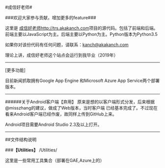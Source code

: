 #成信好老师#

###欢迎大家参与贡献，增加更多的feature###

这里是 [成信好老师http://trs.akakanch.com](http://trs.akakanch.com)项目的源代码。包括了前端和后端。前端主要以JavaScript为主。后端主要以Python为主。Python版本为Python3.5

如果你对该份代码有任何问题，请联系：[kanch@akakanch.com](kanch@akakanch.com)

理论上讲，成信好老师这个站点会运行到我毕业（2019年）
***
[更多功能]

目前新闻抓取拥有Google App Engine 和Microsoft Azure App Service两个部署版本。

***

######关于Android客户端【弃用】
原来是想的以客户端形式分发，后来根据@misszhang的建议，做成了Web版本，当时客户端 已经基本完成了。不过现在看来Android客户端已经作废，故同样上传到GitHub上来。

Android项目需要Android Studio 2.3及以上打开。

---
##文件结构说明

###**【Utilities】**
/Utilities/

这里是一些常用工具集合（部署在GAE,Azure上的）

